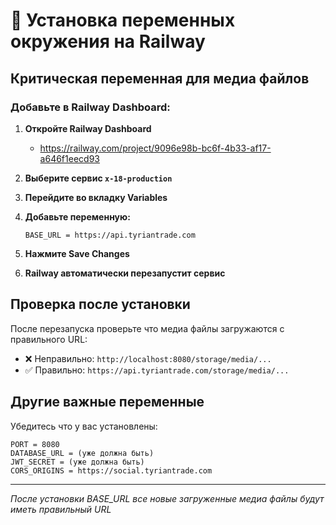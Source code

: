 # 🚀 Установка переменных окружения на Railway

## Критическая переменная для медиа файлов

### Добавьте в Railway Dashboard:

1. **Откройте Railway Dashboard**
   - https://railway.com/project/9096e98b-bc6f-4b33-af17-a646f1eecd93
   
2. **Выберите сервис `x-18-production`**
   
3. **Перейдите во вкладку Variables**
   
4. **Добавьте переменную:**
   ```
   BASE_URL = https://api.tyriantrade.com
   ```

5. **Нажмите Save Changes**

6. **Railway автоматически перезапустит сервис**

## Проверка после установки

После перезапуска проверьте что медиа файлы загружаются с правильного URL:
- ❌ Неправильно: `http://localhost:8080/storage/media/...`
- ✅ Правильно: `https://api.tyriantrade.com/storage/media/...`

## Другие важные переменные

Убедитесь что у вас установлены:
```
PORT = 8080
DATABASE_URL = (уже должна быть)
JWT_SECRET = (уже должна быть)
CORS_ORIGINS = https://social.tyriantrade.com
```

---
*После установки BASE_URL все новые загруженные медиа файлы будут иметь правильный URL*
